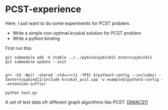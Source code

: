# PCST-experience
Here, I just want to do some experiments for PCST problem.
- Write a simple non-optimal kruskal solution for PCST problem
- Write a python binding


First run this:
```
git submodule add -b stable ../../pybind/pybind11 extern/pybind11
git submodule update --init


g++ -O3 -Wall -shared -std=c++11 -fPIC $(python3-config --includes) -Iextern/pybind11/include kruskal_pcst.cpp -o example$(python3-config --extension-suffix)

python test.py

```

A set of test data ofr different graph algorithms like PCST:
[DIMACS11](https://dimacs11.zib.de/downloads.html)
